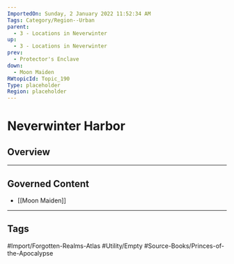 ```yaml
---
ImportedOn: Sunday, 2 January 2022 11:52:34 AM
Tags: Category/Region--Urban
parent:
  - 3 - Locations in Neverwinter
up:
  - 3 - Locations in Neverwinter
prev:
  - Protector's Enclave
down:
  - Moon Maiden
RWtopicId: Topic_190
Type: placeholder
Region: placeholder
---
```

# Neverwinter Harbor
## Overview
---
## Governed Content
- [[Moon Maiden]]


---
## Tags
#Import/Forgotten-Realms-Atlas #Utility/Empty #Source-Books/Princes-of-the-Apocalypse

